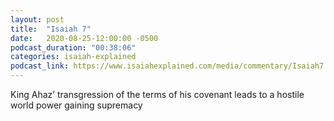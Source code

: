 ```yaml
---
layout: post
title:  "Isaiah 7"
date:   2020-08-25-12:00:00 -0500
podcast_duration: "00:38:06"
categories: isaiah-explained
podcast_link: https://www.isaiahexplained.com/media/commentary/Isaiah7.mp3
---
```

King Ahaz’ transgression of the terms of his covenant leads to a hostile world power gaining supremacy
